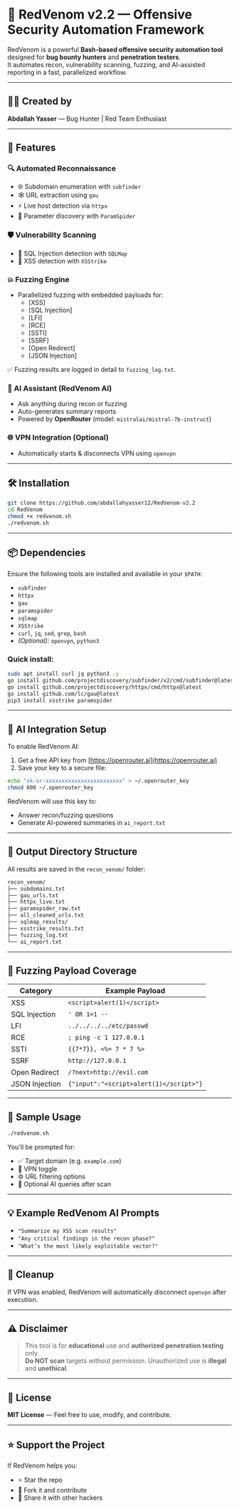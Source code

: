 # 🐍 RedVenom v2.2 — Offensive Security Automation Framework

RedVenom is a powerful **Bash-based offensive security automation tool** designed for **bug bounty hunters** and **penetration testers**.  
It automates recon, vulnerability scanning, fuzzing, and AI-assisted reporting in a fast, parallelized workflow.

---

## 👨‍💻 Created by

**Abdallah Yasser** — Bug Hunter | Red Team Enthusiast

---

## 🚀 Features

### 🔍 Automated Reconnaissance

- 🌐 Subdomain enumeration with `subfinder`  
- 🕸️ URL extraction using `gau`  
- ⚡ Live host detection via `httpx`  
- 🎯 Parameter discovery with `ParamSpider`

### 🛡️ Vulnerability Scanning

- 💉 SQL Injection detection with `SQLMap`  
- 🧪 XSS detection with `XSStrike`

### 💥 Fuzzing Engine

- Parallelized fuzzing with embedded payloads for:
  - [XSS]
  - [SQL Injection]
  - [LFI]
  - [RCE]
  - [SSTI]
  - [SSRF]
  - [Open Redirect]
  - [JSON Injection]

✅ Fuzzing results are logged in detail to `fuzzing_log.txt`.

### 🤖 AI Assistant (RedVenom AI)

- Ask anything during recon or fuzzing
- Auto-generates summary reports
- Powered by **OpenRouter** (model: `mistralai/mistral-7b-instruct`)

### 🌐 VPN Integration (Optional)

- Automatically starts & disconnects VPN using `openvpn`

---

## 🛠️ Installation

```bash
git clone https://github.com/abdallahyasser12/RedVenom-v2.2
cd RedVenom
chmod +x redvenom.sh
./redvenom.sh
```

---

## 📦 Dependencies

Ensure the following tools are installed and available in your `$PATH`:

- `subfinder`
- `httpx`
- `gau`
- `paramspider`
- `sqlmap`
- `XSStrike`
- `curl`, `jq`, `sed`, `grep`, `bash`
- *(Optional)*: `openvpn`, `python3`

### Quick install:

```bash
sudo apt install curl jq python3 -y
go install github.com/projectdiscovery/subfinder/v2/cmd/subfinder@latest
go install github.com/projectdiscovery/httpx/cmd/httpx@latest
go install github.com/lc/gau@latest
pip3 install xsstrike paramspider
```

---

## 🤖 AI Integration Setup

To enable RedVenom AI:

1. Get a free API key from [https://openrouter.ai](https://openrouter.ai)
2. Save your key to a secure file:

```bash
echo "sk-or-xxxxxxxxxxxxxxxxxxxxxxxx" > ~/.openrouter_key
chmod 600 ~/.openrouter_key
```

RedVenom will use this key to:
- Answer recon/fuzzing questions
- Generate AI-powered summaries in `ai_report.txt`

---

## 📁 Output Directory Structure

All results are saved in the `recon_venom/` folder:

```bash
recon_venom/
├── subdomains.txt
├── gau_urls.txt
├── httpx_live.txt
├── paramspider_raw.txt
├── all_cleaned_urls.txt
├── sqlmap_results/
├── xsstrike_results.txt
├── fuzzing_log.txt
└── ai_report.txt
```

---

## 🧠 Fuzzing Payload Coverage

| Category         | Example Payload                    |
|------------------|------------------------------------|
| XSS              | `<script>alert(1)</script>`        |
| SQL Injection    | `' OR 1=1 --`                      |
| LFI              | `../../../../etc/passwd`           |
| RCE              | `; ping -c 1 127.0.0.1`            |
| SSTI             | `{{7*7}}, <%= 7 * 7 %>`            |
| SSRF             | `http://127.0.0.1`                 |
| Open Redirect    | `/?next=http://evil.com`           |
| JSON Injection   | `{"input":"<script>alert(1)</script>"}` |

---

## 🧪 Sample Usage

```bash
./redvenom.sh
```

You'll be prompted for:

- ✅ Target domain (e.g. `example.com`)
- 🔐 VPN toggle
- ⚙️ URL filtering options
- 🤖 Optional AI queries after scan

---

## 💡 Example RedVenom AI Prompts

- `"Summarize my XSS scan results"`
- `"Any critical findings in the recon phase?"`
- `"What’s the most likely exploitable vector?"`

---

## 🧼 Cleanup

If VPN was enabled, RedVenom will automatically disconnect `openvpn` after execution.

---

## ⚠️ Disclaimer

> This tool is for **educational** use and **authorized penetration testing** only.  
> **Do NOT scan** targets without permission. Unauthorized use is **illegal** and **unethical**.

---

## 📃 License

**MIT License** — Feel free to use, modify, and contribute.

---

## ⭐ Support the Project

If RedVenom helps you:

- ⭐ Star the repo  
- 🍴 Fork it and contribute  
- 💬 Share it with other hackers
